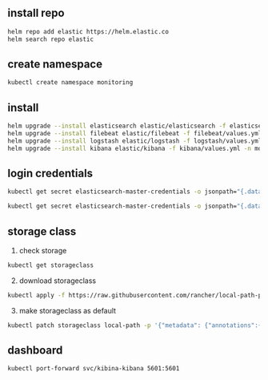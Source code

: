 ## install repo
```sh
helm repo add elastic https://helm.elastic.co
helm search repo elastic
```

## create namespace

```sh
kubectl create namespace monitoring
```

## install

```sh
helm upgrade --install elasticsearch elastic/elasticsearch -f elasticsearch/values.yml -n monitoring
helm upgrade --install filebeat elastic/filebeat -f filebeat/values.yml -n monitoring
helm upgrade --install logstash elastic/logstash -f logstash/values.yml -n monitoring
helm upgrade --install kibana elastic/kibana -f kibana/values.yml -n monitoring
```


## login credentials 
```sh
kubectl get secret elasticsearch-master-credentials -o jsonpath="{.data.username}" | base64 --decode

kubectl get secret elasticsearch-master-credentials -o jsonpath="{.data.password}" | base64 --decode
```

## storage class

1. check storage

```sh
kubectl get storageclass
```

2. download storageclass

```sh
kubectl apply -f https://raw.githubusercontent.com/rancher/local-path-provisioner/master/deploy/local-path-storage.yaml
```

3. make storageclass as default

```sh
kubectl patch storageclass local-path -p '{"metadata": {"annotations":{"storageclass.kubernetes.io/is-default-class":"true"}}}'
```


## dashboard

```sh
kubectl port-forward svc/kibina-kibana 5601:5601
```
